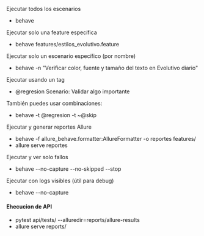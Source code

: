 Ejecutar todos los escenarios
* behave

Ejecutar solo una feature específica
* behave features/estilos_evolutivo.feature

 Ejecutar solo un escenario específico (por nombre)
 * behave -n "Verificar color, fuente y tamaño del texto en Evolutivo diario"

Ejecutar usando un tag
* @regresion
Scenario: Validar algo importante

También puedes usar combinaciones:
* behave -t @regresion -t ~@skip

Ejecutar y generar reportes Allure
* behave -f allure_behave.formatter:AllureFormatter -o reportes features/
* allure serve reportes

Ejecutar y ver solo fallos
* behave --no-capture --no-skipped --stop

Ejecutar con logs visibles (útil para debug)
* behave --no-capture

#### Ehecucion de API 
* pytest api/tests/ --alluredir=reports/allure-results
* allure serve reports/